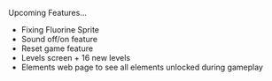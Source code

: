 Upcoming Features...
  -  Fixing Fluorine Sprite
  -  Sound off/on feature
  -  Reset game feature
  -  Levels screen + 16 new levels
  -  Elements web page to see all elements unlocked during gameplay
